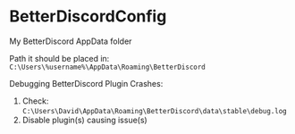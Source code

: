 # BetterDiscordConfig
My BetterDiscord AppData folder

Path it should be placed in:
`C:\Users\%username%\AppData\Roaming\BetterDiscord`

Debugging BetterDiscord Plugin Crashes:
1. Check: `C:\Users\David\AppData\Roaming\BetterDiscord\data\stable\debug.log`
2. Disable plugin(s) causing issue(s)
